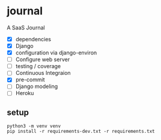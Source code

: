 # journal

A SaaS Journal

* [x] dependencies
* [x] Django
* [x] configuration via django-environ
* [ ] Configure web server
* [ ] testing / coverage
* [ ] Continuous Integraion
* [x] pre-commit
* [ ] Django modeling
* [ ] Heroku

## setup

```
python3 -m venv venv
pip install -r requirements-dev.txt -r requirements.txt
```

